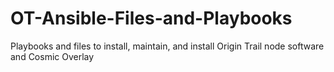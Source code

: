 # OT-Ansible-Files-and-Playbooks
Playbooks and files to install, maintain, and install Origin Trail node software and Cosmic Overlay
